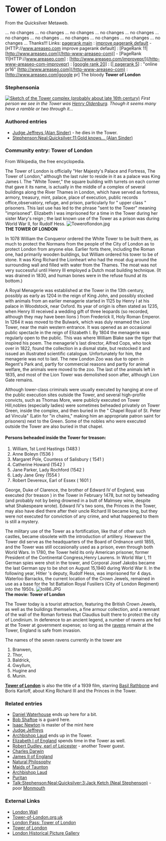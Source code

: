
# Tower of London

From the Quicksilver Metaweb.

... no changes ... no changes ... no changes ... no changes ... no changes ... no changes ... no changes ... no changes ... no changes ... no changes ... no changes ... Thanks!!! Links: <a href='[http://www.areaseo.com](/http-www-areaseo-com)'>pagerank main</a> : [improve pagerank default](/http-www-areaseo-com) - [HTTP://www.areaseo.com improve pagerank default] : [PageRank 11|[http://www.areaseo.com](/http-www-areaseo-com)] - [PageRank 11|HTTP://www.areaseo.com] : [http://www.areaseo.com/improvepr/](/http-www-areaseo-com-improvepr) : [[google rank 20](/http-www-areaseo-com)] : [[| pagerank 5](/http-www-areaseo-com)] : "online pr16" [http://www.areaseo.com](/http-www-areaseo-com) : [http://www.areaseo.com|google pr] The bloody **Tower of London**
### Stephensonia


[![Sketch of the Tower complex (probably about late 16th century)](/web/20060725165418im_/http://www.metaweb.com/wiki/upload/9/97/TowerofLondontolsketc-PublicDomain.jpg)](sketch-of-the-tower-complex-probably-about-late-16th-century)
*First person we see in the Tower was [Henry Oldenburg](/henry-oldenburg). Though it seems many have a ramble or two through it...* 

### Authored entries


* [Judge Jeffreys (Alan Sinder)](/judge-jeffreys-alan-sinder) - he dies in the Tower.
* [Stephenson:Neal:Quicksilver:11:Gold knows... (Alan Sinder)](/stephenson-neal-quicksilver-11-gold-knows-alan-sinder)


### Community entry: Tower of London


From Wikipedia, the free encyclopedia. 

The Tower of London is officially "Her Majesty's Palace and Fortress, The Tower of London," although the last ruler to reside in it as a palace was King James I. The "White Tower," the square building with turrets on each corner that gave it its name, is actually in the middle of a complex of several buildings along the River Thames in London, which have served as fortress, armory, treasury, mint, palace, place of execution, public records office,observatory, refuge, and prison, particularly for " upper class " prisoners. This last use has led to the phrase "sent to the Tower" meaning "imprisoned". Elizabeth I was imprisoned for a time in the Tower during her sister Mary's reign ; the last known use of the Tower as a prison was during World War II, for Rudolf Hess.
![Toweroflondon.jpg](/images/Toweroflondon.jpg)  
**THE TOWER OF LONDON**

In 1078 William the Conqueror ordered the White Tower to be built there, as much to protect the Normans from the people of the City of London as to protect London from anyone else. Earlier forts there, including the Roman one, had primarily wooden buildings, but William ordered his tower to be of stone. It was King Richard the Lionheart who had the moat dug around the surrounding wall and filled with water from the Thames. The moat was not very successful until Henry III employed a Dutch moat building technique. (It was drained in 1830, and human bones were in the refuse found at its bottom.) 

A Royal Menagerie was established at the Tower in the 13th century, possibly as early as 1204 in the reign of King John, and possibly stocked with animals from an earlier menagerie started in 1125 by Henry I at his palace in Woodstock, near Oxford. Its year of origin is often stated as 1235, when Henry III received a wedding gift of three leopards (so recorded, although they may have been lions ) from Frederick II, Holy Roman Emperor. In 1264 it was moved to the Bulwark, which was duly renamed the Lion Tower, near the main western entrance. It was opened as an occasional public spectacle in the reign of Elizabeth I. By 1804 the menagerie was regularly open to the public. This was where William Blake saw the tiger that inspired his poem. The menagerie's last director, Alfred Cops, who took over in 1822, found the collection in a dismal state, but restocked it and issued an illustrated scientific catalogue. Unfortunately for him, the menagerie was not to last. The new London Zoo was due to open in Regent's Park and, partly for commercial reasons and partly for animal welfare, the animals were moved to the zoo. The last of the animals left in 1835, and most of the Lion Tower was demolished soon after, although Lion Gate remains. 

Although lower-class criminals were usually executed by hanging at one of the public execution sites outside the Tower, and several high-profile convicts, such as Thomas More, were publicly executed on Tower Hill,nobles (especially ladies) were sometimes beheaded privately on Tower Green, inside the complex, and then buried in the " Chapel Royal of St. Peter ad Vincula" (Latin for "in chains," making him an appropriate patron saint for prisoners) next to the Green. Some of the nobles who were executed outside the Tower are also buried in that chapel.

#### Persons beheaded inside the Tower for treason:


1. William, 1st Lord Hastings (1483 )
2. Anne Boleyn (1536 )
3. Margaret Pole, Countess of Salisbury ( 1541 )
4. Catherine Howard (1542 )
5. Jane Parker, Lady Rochford (1542 )
6. Lady Jane Grey (1554 )
7. Robert Devereux, Earl of Essex ( 1601 )


George, Duke of Clarence, the brother of Edward IV of England, was executed (for treason ) in the Tower in February 1478, but not by beheading (and probably not by being drowned in a butt of Malmsey wine, despite what Shakespeare wrote). Edward IV's two sons, the Princes in the Tower, may also have died there after their uncle Richard III became king, but they were not executed for conviction of any crime, and what happened to them is still a mystery.

The military use of the Tower as a fortification, like that of other such castles, became obsolete with the introduction of artillery. However the Tower did serve as the headquarters of the Board of Ordnance until 1855, and the Tower was still occasionally used as a prison, even through both World Wars. In 1780, the Tower held its only American prisoner, former President of the Continental Congress,Henry Laurens. In World War I, 11 German spies were shot in the tower, and Corporal Josef Jakobs became the last German spy to be shot on August 15,1940 during World War II. In the following year, Hitler 's deputy, Rudolf Hess, was imprisoned for 4 days. Waterloo Barracks, the current location of the Crown Jewels, remained in use as a base for the 1st Battalion Royal Fusiliers (City of London Regiment) into the 1950s.
![tol86.JPG](/images/tol86.JPG)  
**The movie: Tower of London**

The Tower today is a tourist attraction, featuring the British Crown Jewels, as well as the buildings themselves, a fine armour collection, and a remnant of the wall of the Roman fortress that Claudius built there to protect the city of Londinium. In deference to an ancient legend, a number of ravens are fed at the Tower at government expense; so long as the [ravens](/http-www-camelotintl-com-tower-site-ravens-index-html) remain at the Tower, England is safe from invasion. 

The names of the seven ravens currently in the tower are 
1. Branwen,
2. Thor,
3. Baldrick,
4. Gwyllum,
5. Hugine and
6. Munin.


**[Tower of London](/http-us-imdb-com-title-tt0032049)** is also the title of a 1939 film, starring [Basil Rathbone](/http-www-basilrathbone-net-films-toweroflondon-tol90-jpg) and Boris Karloff, about King Richard III and the Princes in the Tower.

### Related entries


* [Daniel Waterhouse](/daniel-waterhouse) ends up here for a bit.
* [Bob Shaftoe](/bob-shaftoe) is a guard here.
* [Isaac Newton](/isaac-newton) is master of the mint here
* [Judge Jeffreys](/judge-jeffreys)
* [Archbishop Laud](/archbishop-laud) ends up in the Tower.
* [Elizabeth I of England](/elizabeth-i-of-england) spends time in the Tower as well.
* [Robert Dudley, earl of Leicester](/robert-dudley-earl-of-leicester) - another Tower guest.
* [Charles Darwin](/charles-darwin)
* [James II of England](/james-ii-of-england)
* [Natural Philosophy](/natural-philosophy)
* [Maids of Taunton](/maids-of-taunton)
* [Archbishop Laud](/archbishop-laud)
* [Puritan](/puritan)
* [Talk:Stephenson:Neal:Quicksilver:3:Jack Ketch (Neal Stephenson)](/talk-stephenson-neal-quicksilver-3-jack-ketch-neal-stephenson) - poor [Monmouth](/monmouth)


### External Links


* [London Wall](/http-en2-wikipedia-org-wiki-london-wall)
* [Tower-of-London.org.uk](/http-www-tower-of-london-org-uk-webcode-tower-home-asp)
* [London Pass: Tower of London](/http-www-londonpass-com-viewattraction-asp-id-48-categoryid-2)
* [Tower of London](/http-en-wikipedia-org-wiki-tower-of-london)
* [London Historical Picture Gallery](/http-www-knightsbridge-net-london)
